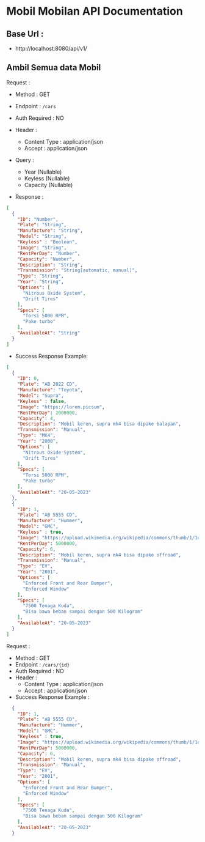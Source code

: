 # Mobil Mobilan API Documentation

## Base Url :
- http://localhost:8080/api/v1/


## Ambil Semua data Mobil

Request :
- Method : GET
- Endpoint : `/cars`
- Auth Required : NO
- Header :
    - Content Type : application/json
    - Accept : application/json

- Query :
    - Year (Nullable)
    - Keyless (Nullable)
    - Capacity (Nullable)
- Response :
```json
[
  {
    "ID": "Number",
    "Plate": "String",
    "Manufacture": "String",
    "Model": "String",
    "Keyless" : "Boolean",
    "Image": "String",
    "RentPerDay": "Number",
    "Capacity": "Number",
    "Description": "String",
    "Transmission": "String[automatic, manual]",
    "Type": "String",
    "Year": "String",
    "Options": [
      "Nitrous Oxide System",
      "Drift Tires"
    ],
    "Specs": [
      "Torsi 5000 RPM",
      "Pake turbo"
    ],
    "AvailableAt": "String"
  }
]
```

- Success Response Example:

```json
[
  {
    "ID": 0,
    "Plate": "AB 2022 CD",
    "Manufacture": "Toyota",
    "Model": "Supra",
    "Keyless" : false,
    "Image": "https://lorem.picsum",
    "RentPerDay": 2000000,
    "Capacity": 4,
    "Description": "Mobil keren, supra mk4 bisa dipake balapan",
    "Transmission": "Manual",
    "Type": "MK4",
    "Year": "2000",
    "Options": [
      "Nitrous Oxide System",
      "Drift Tires"
    ],
    "Specs": [
      "Torsi 5000 RPM",
      "Pake turbo"
    ],
    "AvailableAt": "20-05-2023"
  },
  {
    "ID": 1,
    "Plate": "AB 5555 CD",
    "Manufacture": "Hummer",
    "Model": "GMC",
    "Keyless" : true,
    "Image": "https://upload.wikimedia.org/wikipedia/commons/thumb/1/1d/GMC_Hummer_EV.jpg/450px-GMC_Hummer_EV.jpg",
    "RentPerDay": 5000000,
    "Capacity": 6,
    "Description": "Mobil keren, supra mk4 bisa dipake offroad",
    "Transmission": "Manual",
    "Type": "EV",
    "Year": "2001",
    "Options": [
      "Enforced Front and Rear Bumper",
      "Enforced Window"
    ],
    "Specs": [
      "7500 Tenaga Kuda",
      "Bisa bawa beban sampai dengan 500 Kilogram"
    ],
    "AvailableAt": "20-05-2023"
  }
]
```

Request :
- Method : GET
- Endpoint : `/cars/{id}`
- Auth Required : NO
- Header :
    - Content Type : application/json
    - Accept : application/json
- Success Response Example :
```json
  {
    "ID": 1,
    "Plate": "AB 5555 CD",
    "Manufacture": "Hummer",
    "Model": "GMC",
    "Keyless" : true,
    "Image": "https://upload.wikimedia.org/wikipedia/commons/thumb/1/1d/GMC_Hummer_EV.jpg/450px-GMC_Hummer_EV.jpg",
    "RentPerDay": 5000000,
    "Capacity": 6,
    "Description": "Mobil keren, supra mk4 bisa dipake offroad",
    "Transmission": "Manual",
    "Type": "EV",
    "Year": "2001",
    "Options": [
      "Enforced Front and Rear Bumper",
      "Enforced Window"
    ],
    "Specs": [
      "7500 Tenaga Kuda",
      "Bisa bawa beban sampai dengan 500 Kilogram"
    ],
    "AvailableAt": "20-05-2023"
  }
```
